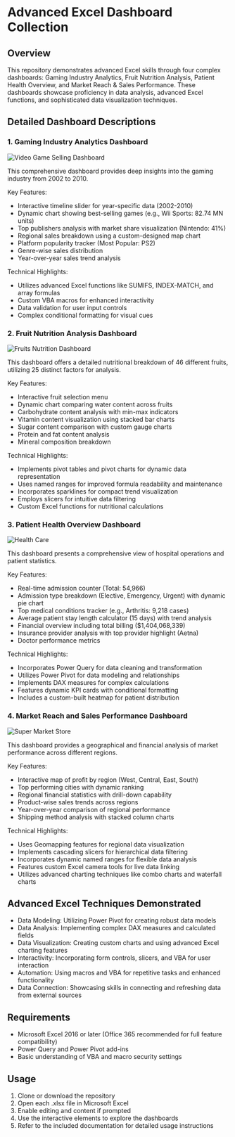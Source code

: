 # Advanced Excel Dashboard Collection

## Overview
This repository demonstrates advanced Excel skills through four complex dashboards: Gaming Industry Analytics, Fruit Nutrition Analysis, Patient Health Overview, and Market Reach & Sales Performance. These dashboards showcase proficiency in data analysis, advanced Excel functions, and sophisticated data visualization techniques.

## Detailed Dashboard Descriptions

### 1. Gaming Industry Analytics Dashboard
![Video Game Selling Dashboard](https://github.com/user-attachments/assets/52734e38-2038-44bc-a223-df5363193244)


This comprehensive dashboard provides deep insights into the gaming industry from 2002 to 2010.

Key Features:
- Interactive timeline slider for year-specific data (2002-2010)
- Dynamic chart showing best-selling games (e.g., Wii Sports: 82.74 MN units)
- Top publishers analysis with market share visualization (Nintendo: 41%)
- Regional sales breakdown using a custom-designed map chart
- Platform popularity tracker (Most Popular: PS2)
- Genre-wise sales distribution
- Year-over-year sales trend analysis

Technical Highlights:
- Utilizes advanced Excel functions like SUMIFS, INDEX-MATCH, and array formulas
- Custom VBA macros for enhanced interactivity
- Data validation for user input controls
- Complex conditional formatting for visual cues

### 2. Fruit Nutrition Analysis Dashboard
![Fruits Nutrition Dashboard](https://github.com/user-attachments/assets/cd7ec067-017a-4c33-9383-6bfd0daa94c3)


This dashboard offers a detailed nutritional breakdown of 46 different fruits, utilizing 25 distinct factors for analysis.

Key Features:
- Interactive fruit selection menu
- Dynamic chart comparing water content across fruits
- Carbohydrate content analysis with min-max indicators
- Vitamin content visualization using stacked bar charts
- Sugar content comparison with custom gauge charts
- Protein and fat content analysis
- Mineral composition breakdown

Technical Highlights:
- Implements pivot tables and pivot charts for dynamic data representation
- Uses named ranges for improved formula readability and maintenance
- Incorporates sparklines for compact trend visualization
- Employs slicers for intuitive data filtering
- Custom Excel functions for nutritional calculations

### 3. Patient Health Overview Dashboard
![Health Care](https://github.com/user-attachments/assets/fd27ee49-982c-4f8d-a40e-877203ab5efa)


This dashboard presents a comprehensive view of hospital operations and patient statistics.

Key Features:
- Real-time admission counter (Total: 54,966)
- Admission type breakdown (Elective, Emergency, Urgent) with dynamic pie chart
- Top medical conditions tracker (e.g., Arthritis: 9,218 cases)
- Average patient stay length calculator (15 days) with trend analysis
- Financial overview including total billing ($1,404,068,339)
- Insurance provider analysis with top provider highlight (Aetna)
- Doctor performance metrics

Technical Highlights:
- Incorporates Power Query for data cleaning and transformation
- Utilizes Power Pivot for data modeling and relationships
- Implements DAX measures for complex calculations
- Features dynamic KPI cards with conditional formatting
- Includes a custom-built heatmap for patient distribution

### 4. Market Reach and Sales Performance Dashboard
![Super Market Store](https://github.com/user-attachments/assets/cdb9e27f-fe94-4b46-b2b9-0fa3ecafef36)


This dashboard provides a geographical and financial analysis of market performance across different regions.

Key Features:
- Interactive map of profit by region (West, Central, East, South)
- Top performing cities with dynamic ranking
- Regional financial statistics with drill-down capability
- Product-wise sales trends across regions
- Year-over-year comparison of regional performance
- Shipping method analysis with stacked column charts

Technical Highlights:
- Uses Geomapping features for regional data visualization
- Implements cascading slicers for hierarchical data filtering
- Incorporates dynamic named ranges for flexible data analysis
- Features custom Excel camera tools for live data linking
- Utilizes advanced charting techniques like combo charts and waterfall charts

## Advanced Excel Techniques Demonstrated
- Data Modeling: Utilizing Power Pivot for creating robust data models
- Data Analysis: Implementing complex DAX measures and calculated fields
- Data Visualization: Creating custom charts and using advanced Excel charting features
- Interactivity: Incorporating form controls, slicers, and VBA for user interaction
- Automation: Using macros and VBA for repetitive tasks and enhanced functionality
- Data Connection: Showcasing skills in connecting and refreshing data from external sources

## Requirements
- Microsoft Excel 2016 or later (Office 365 recommended for full feature compatibility)
- Power Query and Power Pivot add-ins
- Basic understanding of VBA and macro security settings

## Usage
1. Clone or download the repository
2. Open each .xlsx file in Microsoft Excel
3. Enable editing and content if prompted
4. Use the interactive elements to explore the dashboards
5. Refer to the included documentation for detailed usage instructions

